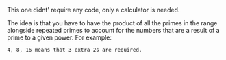 This one didnt' require any code, only a calculator is needed.

The idea is that you have to have the product of all the primes in the range alongside repeated primes to account 
for the numbers that are a result of a prime to a given power. For example:

    4, 8, 16 means that 3 extra 2s are required.


